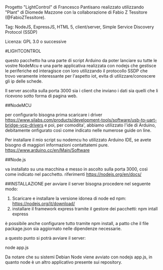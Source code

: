 Progetto "LightControl" di Francesco Pantisano realizzato utilizzando "Plant" di Diomede Mazzone con la collaborazione di Fabio Z Tessitore (@FabioZTessitore).

Tag: NodeJS, ExpressJS, HTML 5, client/server, Simple Service Discovery Protocol (SSDP)

Licenza: GPL 3.0 o successive

#LIGHTCONTROL

questo pacchetto ha una parte di script Arduino da poter lanciare su tutte le vostre NodeMcu e una parte applicativa realizzata con nodejs che gestisce le periferiche ed interagisce con loro utilizzando il protocollo SSDP che trovo veramente interessante per l'aspetto iot, evita di utilizzare/conoscere gli ip delle schede.

Il server ascolta sulla porta 3000 sia i client che inviano i dati sia quelli che li ricevono sotto forma di pagina web.


##NodeMCU 

per configurarlo bisogna prima scaricare i driver
https://www.silabs.com/products/development-tools/software/usb-to-uart-bridge-vcp-drivers e poi, per comodita', abbiamo utilizzato l'ide di Arduino, debitamente onfigurato così come indicato nelle numerose guide on line.

Per installare il mio script su nodemcu ho utilizzato Arduino IDE, se avete bisogno di maggiori informazioni contattatemi pure.
https://www.arduino.cc/en/Main/Software

##Node.js

va installato su una macchina e messo in ascolto sulla porta 3000, così come indicato nel pacchetto. riferimenti https://nodejs.org/en/docs/

##INSTALLAZIONE
per avviare il server bisogna procedere nel seguente modo:

1. Scaricare e installare la versione idonea di node ed npm: https://nodejs.org/it/download/
2. installare il framework express tramite il gestore dei pacchetti: npm intall express

è possibile anche configurare tutto tramite npm install, a patto che il file package.json sia aggiornato nelle dipendenze necessarie.
 

a questo punto si potrà avviare il server:

node app.js

Da notare che su sistemi Debian Node viene avviato con nodejs app.js, in quanto node è un altro applicativo presente sui repository.

